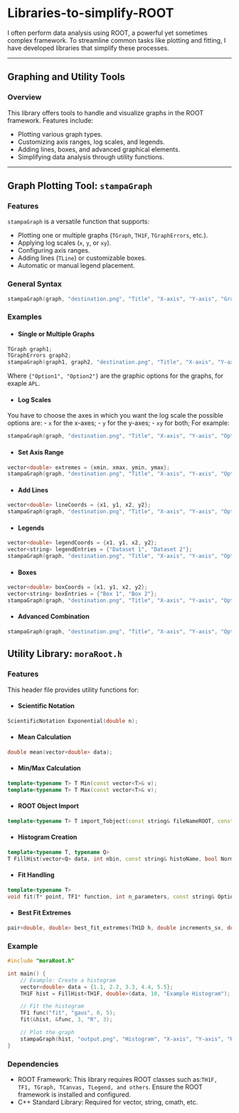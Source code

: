 # Libraries-to-simplify-ROOT

I often perform data analysis using ROOT, a powerful yet sometimes complex framework. To streamline common tasks like plotting and fitting, I have developed libraries that simplify these processes.

---

## Graphing and Utility Tools

### Overview
This library offers tools to handle and visualize graphs in the ROOT framework. Features include:
- Plotting various graph types.
- Customizing axis ranges, log scales, and legends.
- Adding lines, boxes, and advanced graphical elements.
- Simplifying data analysis through utility functions.

---

## Graph Plotting Tool: `stampaGraph`

### Features
`stampaGraph` is a versatile function that supports:
- Plotting one or multiple graphs (`TGraph`, `TH1F`, `TGraphErrors`, etc.).
- Applying log scales (`x`, `y`, or `xy`).
- Configuring axis ranges.
- Adding lines (`TLine`) or customizable boxes.
- Automatic or manual legend placement.

### General Syntax
```cpp
stampaGraph(graph, "destination.png", "Title", "X-axis", "Y-axis", "Graphic Options", Additional Parameters...);
```
### Examples
 - #### Single or Multiple Graphs
```cpp
TGraph graph1;
TGraphErrors graph2;
stampaGraph(graph1, graph2, "destination.png", "Title", "X-axis", "Y-axis", {"Option1", "Option2"});
```
Where `{"Option1", "Option2"}` are the graphic options for the graphs, for exaple `APL`. 
 - #### Log Scales
You have to choose the axes in which you want the log scale the possible options are:
    - `x` for the x-axes;
    - `y` for the y-axes;
    - `xy` for both;
For example:
```cpp
stampaGraph(graph, "destination.png", "Title", "X-axis", "Y-axis", "Option", "x");
```
 - #### Set Axis Range
``` cpp
vector<double> extremes = {xmin, xmax, ymin, ymax};
stampaGraph(graph, "destination.png", "Title", "X-axis", "Y-axis", "Option", "x", extremes);
```
 - #### Add Lines
```cpp
vector<double> lineCoords = {x1, y1, x2, y2};
stampaGraph(graph, "destination.png", "Title", "X-axis", "Y-axis", "Option", lineCoords, kRed, 2);
```
 - #### Legends
```cpp
vector<double> legendCoords = {x1, y1, x2, y2};
vector<string> legendEntries = {"Dataset 1", "Dataset 2"};
stampaGraph(graph, "destination.png", "Title", "X-axis", "Y-axis", "Option", legendCoords, "Legend Title", "TR", legendEntries);
```
 - #### Boxes
```cpp
vector<double> boxCoords = {x1, y1, x2, y2};
vector<string> boxEntries = {"Box 1", "Box 2"};
stampaGraph(graph, "destination.png", "Title", "X-axis", "Y-axis", "Option", boxCoords, boxEntries);
```
 - #### Advanced Combination
```cpp
stampaGraph(graph, "destination.png", "Title", "X-axis", "Y-axis", "Option", "x", extremes, lineCoords, kRed, 2, legendCoords, "Legend Title", "TR", legendEntries);
```
## Utility Library: `moraRoot.h`
### Features
This header file provides utility functions for:
 - #### Scientific Notation
```cpp
ScientificNotation Exponential(double n);
```
 - #### Mean Calculation
```cpp
double mean(vector<double> data);
```
 - #### Min/Max Calculation
```cpp
template<typename T> T Min(const vector<T>& v);
template<typename T> T Max(const vector<T>& v);
```
 - #### ROOT Object Import
```cpp
template<typename T> T import_Tobject(const string& fileNameROOT, const string& ObjectName);
```
 - #### Histogram Creation
```cpp
template<typename T, typename Q>
T FillHist(vector<Q> data, int nbin, const string& histoName, bool Normalization = true);
```
 - #### Fit Handling
```cpp
template<typename T>
void fit(T* point, TF1* function, int n_parameters, const string& Option, int precision, double min = nan(double), double max = nan(double), bool covMat = true);
```
 - #### Best Fit Extremes
```cpp
pair<double, double> best_fit_extremes(TH1D h, double increments_sx, double increments_dx, pair<double, double> initial_extremes);
```

### Example
```cpp
#include "moraRoot.h"

int main() {
    // Example: Create a histogram
    vector<double> data = {1.1, 2.2, 3.3, 4.4, 5.5};
    TH1F hist = FillHist<TH1F, double>(data, 10, "Example Histogram");

    // Fit the histogram
    TF1 func("fit", "gaus", 0, 5);
    fit(&hist, &func, 3, "R", 3);

    // Plot the graph
    stampaGraph(hist, "output.png", "Histogram", "X-axis", "Y-axis", "HIST");
}
```
### Dependencies
 - ROOT Framework: This library requires ROOT classes such as:`TH1F, TF1, TGraph, TCanvas, TLegend, and others`. Ensure the ROOT framework is installed and configured.
 - C++ Standard Library: Required for vector, string, cmath, etc.
